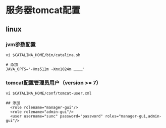 # 服务器tomcat配置

## linux 
### jvm参数配置
```
vi $CATALINA_HOME/bin/catalina.sh

# 添加
JAVA_OPTS='-Xms512m -Xmx1024m …………'
```

### tomcat配置管理员用户（version >= 7）
```
vi $CATALINA_HOME/conf/tomcat-user.xml

## 添加
  <role rolename="manager-gui"/>
  <role rolename="admin-gui"/>
  <user username="sunc" password="password" roles="manager-gui,admin-gui"/>
```